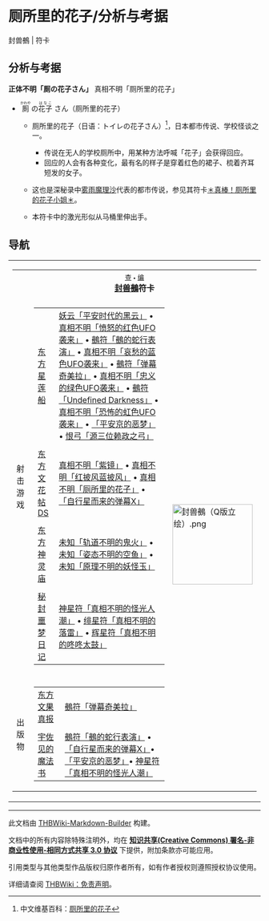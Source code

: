 # 厕所里的花子/分析与考据

<!-- source html: G:\repos\THBWiki-Markdown-Builder\THBWikiMarkdown\Temp\main\7\7d\ns0%3A%E5%8E%95%E6%89%80%E9%87%8C%E7%9A%84%E8%8A%B1%E5%AD%90%2F%E5%88%86%E6%9E%90%E4%B8%8E%E8%80%83%E6%8D%AE.html -->

封兽鵺 | 符卡


## 分析与考据
  
 **正体不明「厠の花子さん」**  真相不明「厕所里的花子」
  

- <ruby lang="ja"><rb>厠</rb><rp> (</rp><rt>かわや</rt><rp>) </rp></ruby>
の<ruby lang="ja"><rb>花子</rb><rp> (</rp><rt>はなこ</rt><rp>) </rp></ruby>
さん（厕所里的花子）
  - 厕所里的花子（日语：トイレの花子さん）[^cite_note-1]，日本都市传说、学校怪谈之一。
    - 传说在无人的学校厕所中，用某种方法呼喊「花子」会获得回应。
    - 回应的人会有各种变化，最有名的样子是穿着红色的裙子、梳着齐耳短发的女子。

  - 这也是深秘录中[雾雨魔理沙](./雾雨魔理沙.md)代表的都市传说，参见其符卡[＊真棒！厕所里的花子小姐＊](./真棒！厕所里的花子小姐.md)。
  - 本符卡中的激光形似从马桶里伸出手。



[^cite_note-1]: 中文维基百科：[厕所里的花子](https://en.wikipedia.org/wiki/zh:厕所里的花子)


## 导航

<table><tbody><tr><td><table cellspacing="0" class="nowraplinks mw-collapsible mw-collapsed" style="width:100%;;;"><tbody><tr><th style=";" colspan="3" class="navbox-title"><div class="navbar"><div class="noprint plainlinksneverexpand" style="background-color:transparent; padding:0; font-weight:normal; font-size:80%; white-space:nowrap;"><a href="./模板-封兽鵺符卡导航.md" title="模板:封兽鵺符卡导航"><span style=";;border:none;" title="查看这个模板">查</span></a>&#160;<span style="font-size:80%;">•</span>&#160;<a href="/index.php?title=%E6%A8%A1%E6%9D%BF:%E5%B0%81%E5%85%BD%E9%B5%BA%E7%AC%A6%E5%8D%A1%E5%AF%BC%E8%88%AA&amp;action=edit"><span style=";;border:none;" title="您可以编辑这个模板。请在储存变更之前先预览">编</span></a></div></div><span><a href="./封兽鵺.md" title="封兽鵺">封兽鵺</a>符卡</span></th></tr><tr><td></td></tr><tr><td class="navbox-group" style=";;">射击游戏</td><td style=";;" class="navbox-list navbox-odd"><div></div><table cellspacing="0" class="nowraplinks navbox-subgroup" style="width:100%;;;;"><tbody><tr><td class="navbox-group" style=";;"><div><a href="./东方星莲船.md" title="东方星莲船">东方星莲船</a></div></td><td style=";;" class="navbox-list navbox-odd"><div><a href="./平安时代的黑云.md" title="平安时代的黑云" unred="">妖云「平安时代的黑云」</a> &#8226; <a href="./UFO袭来.md" title="UFO袭来" unred="">真相不明「愤怒的红色UFO袭来」</a> &#8226; <a href="./鵺的蛇行表演.md" title="鵺的蛇行表演" unred="">鵺符「鵺的蛇行表演」</a> &#8226; <a href="./UFO袭来.md" title="UFO袭来" unred="">真相不明「哀愁的蓝色UFO袭来」</a> &#8226; <a href="./弹幕奇美拉.md" title="弹幕奇美拉" unred="">鵺符「弹幕奇美拉」</a> &#8226; <a href="./UFO袭来.md" title="UFO袭来" unred="">真相不明「忠义的绿色UFO袭来」</a> &#8226; <a href="./Undefined_Darkness.md" title="Undefined Darkness" unred="">鵺符「Undefined Darkness」</a> &#8226; <a href="./UFO袭来.md" title="UFO袭来" unred="">真相不明「恐怖的虹色UFO袭来」</a> &#8226; <a href="./平安京的恶梦.md" title="平安京的恶梦" unred="">「平安京的恶梦」</a> &#8226; <a href="./源三位赖政之弓.md" title="源三位赖政之弓" unred="">恨弓「源三位赖政之弓」</a></div></td></tr><tr><td></td></tr><tr><td class="navbox-group" style=";;"><div><a href="./东方文花帖DS.md" title="东方文花帖DS">东方文花帖DS</a></div></td><td style=";;" class="navbox-list navbox-even"><div><a href="./紫镜.md" title="紫镜" unred="">真相不明「紫镜」</a> &#8226; <a href="./红披风蓝披风.md" title="红披风蓝披风" unred="">真相不明「红披风蓝披风」</a> &#8226; <a href="./厕所里的花子.md" title="厕所里的花子" unred="">真相不明「厕所里的花子」</a> &#8226; <a href="./自行星而来的弹幕X.md" title="自行星而来的弹幕X" unred="">「自行星而来的弹幕X」</a></div></td></tr><tr><td></td></tr><tr><td class="navbox-group" style=";;"><div><a href="./东方神灵庙.md" title="东方神灵庙">东方神灵庙</a></div></td><td style=";;" class="navbox-list navbox-odd"><div><a href="./轨道不明的鬼火.md" title="轨道不明的鬼火" unred="">未知「轨道不明的鬼火」</a> &#8226; <a href="./姿态不明的空鱼.md" title="姿态不明的空鱼" unred="">未知「姿态不明的空鱼」</a> &#8226; <a href="./原理不明的妖怪玉.md" title="原理不明的妖怪玉" unred="">未知「原理不明的妖怪玉」</a></div></td></tr><tr><td></td></tr><tr><td class="navbox-group" style=";;"><div><a href="./秘封噩梦日记.md" title="秘封噩梦日记">秘封噩梦日记</a></div></td><td style=";;" class="navbox-list navbox-even"><div><a href="./真相不明的怪光人潮.md" title="真相不明的怪光人潮" unred="">神星符「真相不明的怪光人潮」</a> &#8226; <a href="./真相不明的落雷.md" title="真相不明的落雷" unred="">绯星符「真相不明的落雷」</a> &#8226; <a href="./真相不明的咚咚太鼓.md" title="真相不明的咚咚太鼓" unred="">辉星符「真相不明的咚咚太鼓」</a></div></td></tr></tbody></table><div></div></td><td class="navbox-image" style="" rowspan="3"><a href="./文件-封兽鵺（Q版立绘）.png.md" class="image"><img alt="封兽鵺（Q版立绘）.png" src="https://upload.thwiki.cc/thumb/e/e2/%E5%B0%81%E5%85%BD%E9%B5%BA%EF%BC%88Q%E7%89%88%E7%AB%8B%E7%BB%98%EF%BC%89.png/160px-%E5%B0%81%E5%85%BD%E9%B5%BA%EF%BC%88Q%E7%89%88%E7%AB%8B%E7%BB%98%EF%BC%89.png" decoding="async" loading="lazy" width="160" height="160" srcset="https://upload.thwiki.cc/thumb/e/e2/%E5%B0%81%E5%85%BD%E9%B5%BA%EF%BC%88Q%E7%89%88%E7%AB%8B%E7%BB%98%EF%BC%89.png/240px-%E5%B0%81%E5%85%BD%E9%B5%BA%EF%BC%88Q%E7%89%88%E7%AB%8B%E7%BB%98%EF%BC%89.png 1.5x, https://upload.thwiki.cc/thumb/e/e2/%E5%B0%81%E5%85%BD%E9%B5%BA%EF%BC%88Q%E7%89%88%E7%AB%8B%E7%BB%98%EF%BC%89.png/320px-%E5%B0%81%E5%85%BD%E9%B5%BA%EF%BC%88Q%E7%89%88%E7%AB%8B%E7%BB%98%EF%BC%89.png 2x" data-file-width="500" data-file-height="500"></a></td></tr><tr><td></td></tr><tr><td class="navbox-group" style=";;">出版物</td><td style=";;" class="navbox-list navbox-even"><div></div><table cellspacing="0" class="nowraplinks navbox-subgroup" style="width:100%;;;;"><tbody><tr><td class="navbox-group" style=";;"><div><a href="./东方文果真报.md" title="东方文果真报">东方文果真报</a></div></td><td style=";;" class="navbox-list navbox-odd"><div><a href="./弹幕奇美拉.md" title="弹幕奇美拉" unred="">鵺符「弹幕奇美拉」</a></div></td></tr><tr><td></td></tr><tr><td class="navbox-group" style=";;"><div><a href="./The_Grimoire_of_Usami.md" title="The Grimoire of Usami" unred="">宇佐见的魔法书</a></div></td><td style=";;" class="navbox-list navbox-even"><div><a href="./鵺的蛇行表演.md" title="鵺的蛇行表演" unred="">鵺符「鵺的蛇行表演」</a> &#8226; <a href="./自行星而来的弹幕X.md" title="自行星而来的弹幕X" unred="">「自行星而来的弹幕X」</a>&#8226; <a href="./平安京的恶梦.md" title="平安京的恶梦" unred="">「平安京的恶梦」</a>&#8226; <a href="./真相不明的怪光人潮.md" title="真相不明的怪光人潮" unred="">神星符「真相不明的怪光人潮」</a></div></td></tr></tbody></table><div></div></td></tr></tbody></table></td></tr></tbody></table>






---

此文档由 [THBWiki-Markdown-Builder](https://github.com/Delsin-Yu/THBWiki-Markdown-Builder) 构建。

文档中的所有内容除特殊注明外，均在 [**知识共享(Creative Commons) 署名-非商业性使用-相同方式共享 3.0 协议**](https://creativecommons.org/licenses/by-sa/3.0/deed.zh-hans) 下提供，附加条款亦可能应用。

引用类型与其他类型作品版权归原作者所有，如有作者授权则遵照授权协议使用。

详细请查阅 [THBWiki：免责声明](https://thbwiki.cc/THBWiki:%E5%85%8D%E8%B4%A3%E5%A3%B0%E6%98%8E)。

